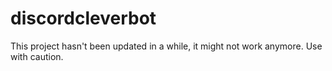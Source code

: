 # discordcleverbot
This project hasn't been updated in a while, it might not work anymore. Use with caution.